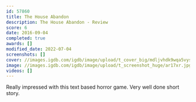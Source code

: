 ```yaml
---
id: 57860
title: The House Abandon
description: The House Abandon - Review
score: 6
date: 2016-09-04
completed: true
awards: []
modified_date: 2022-07-04
screenshots: []
cover: //images.igdb.com/igdb/image/upload/t_cover_big/mdljvhdk9wqa5vysbgqg.png
image: //images.igdb.com/igdb/image/upload/t_screenshot_huge/ar17xr.jpg
videos: []
---
```

Really impressed with this text based horror game. Very well done short story.